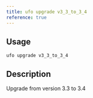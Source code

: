 ```yaml
---
title: ufo upgrade v3_3_to_3_4
reference: true
---
```


## Usage

    ufo upgrade v3_3_to_3_4

## Description

Upgrade from version 3.3 to 3.4



